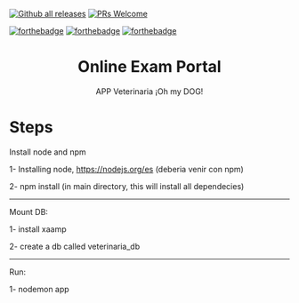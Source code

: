 [![Github all releases](https://img.shields.io/github/downloads/Naereen/StrapDown.js/total.svg)](https://github.com/agusrnfr/ING-2/releases)
[![PRs Welcome](https://img.shields.io/badge/PRs-welcome-brightgreen.svg?style=flat-square)](https://github.com/agusrnfr/ING-2/pulls)

[![forthebadge](https://forthebadge.com/images/badges/0-percent-optimized.svg)](https://forthebadge.com)
[![forthebadge](https://forthebadge.com/images/badges/60-percent-of-the-time-works-every-time.svg)](https://forthebadge.com)
[![forthebadge](https://forthebadge.com/images/badges/uses-js.svg)](https://forthebadge.com)

<div align="center">
  <h1>Online Exam Portal</h1>
  <p>
    APP Veterinaria ¡Oh my DOG!
  </p>
</div>

# Steps

Install node and npm

1- Installing node,  https://nodejs.org/es (deberia venir con npm)

2- npm install  (in main directory, this will install all dependecies)

___________________

Mount DB:

1- install xaamp

2- create a db called veterinaria_db

___________________

Run:

1- nodemon app
